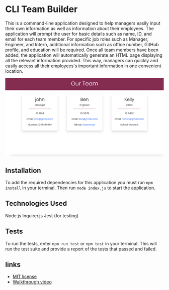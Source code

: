 # CLI Team Builder 

This is a command-line application designed to help managers easily input their own information as well as information about their employees. The application will prompt the user for basic details such as name, ID, and email for each team member. For specific job roles such as Manager, Engineer, and Intern, additional information such as office number, GitHub profile, and education will be required. Once all team members have been added, the application will automatically generate an HTML page displaying all the relevant information provided. This way, managers can quickly and easily access all their employees's important information in one convenient location.

![application dashboard](assets/app%20dashboard.png)

## Installation 
To add the required dependencies for this application you must run 
``npm install`` in your terminal. Then run ``node index.js`` to start the application. 

## Technologies Used
Node.js
Inquirer.js
Jest (for testing)

## Tests
To run the tests, enter ``npm run test`` or ``npm test`` in your terminal. This will run the test suite and provide a report of the tests that passed and failed.

## links 
- [MIT license](https://opensource.org/license/mit/)
- [Walkthrough video](https://drive.google.com/file/d/13rvWEiDe26lDb0gWEhVkAU6AVzcA9pon/view)